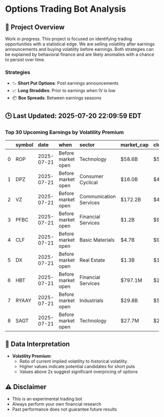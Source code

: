 # Options Trading Bot Analysis

## 🚀 Project Overview
Work in progress. This project is focused on identifying trading opportunities with a statistical edge.
We are selling volatility after earnings announcements and buying volatility before earnings.
Both strategies can be explained by behavioral finance and are likely anomalies with a chance to persist over time.

### Strategies
- 📉 **Short Put Options**: Post earnings announcements
- 📈 **Long Straddles**: Prior to earnings when IV is low
- 📦 **Box Spreads**: Between earnings seasons

## 🕒 Last Updated: 2025-07-20 22:09:59 EDT

### Top 30 Upcoming Earnings by Volatility Premium

|    | symbol   | date       | when               | sector                 | market_cap   | close   | hv_current   | iv_current   | vol_premium   |
|---:|:---------|:-----------|:-------------------|:-----------------------|:-------------|:--------|:-------------|:-------------|:--------------|
|  0 | ROP      | 2025-07-21 | Before market open | Technology             | $58.6B       | $546.35 | 13.26%       | 23.28%       | 1.76x         |
|  1 | DPZ      | 2025-07-21 | Before market open | Consumer Cyclical      | $16.0B       | $468.70 | 21.39%       | 33.99%       | 1.59x         |
|  2 | VZ       | 2025-07-21 | Before market open | Communication Services | $172.2B      | $40.95  | 15.41%       | 23.81%       | 1.55x         |
|  3 | PFBC     | 2025-07-21 | Before market open | Financial Services     | $1.2B        | $93.03  | 24.79%       | 27.82%       | 1.12x         |
|  4 | CLF      | 2025-07-21 | Before market open | Basic Materials        | $4.7B        | $9.39   | 70.02%       | 67.22%       | 0.96x         |
|  5 | DX       | 2025-07-21 | Before market open | Real Estate            | $1.3B        | $12.58  | nan%         | nan%         | nanx          |
|  6 | HBT      | 2025-07-21 | Before market open | Financial Services     | $797.1M      | $25.72  | nan%         | nan%         | nanx          |
|  7 | RYAAY    | 2025-07-21 | Before market open | Industrials            | $29.8B       | $58.04  | nan%         | nan%         | nanx          |
|  8 | SAGT     | 2025-07-21 | Before market open | Technology             | $27.7M       | $2.14   | nan%         | nan%         | nanx          |

## 📝 Data Interpretation

- **Volatility Premium**: 
  - Ratio of current implied volatility to historical volatility
  - Higher values indicate potential candidates for short puts
  - Values above 2x suggest significant overpricing of options

## ⚠️ Disclaimer
- This is an experimental trading bot
- Always perform your own financial research
- Past performance does not guarantee future results
